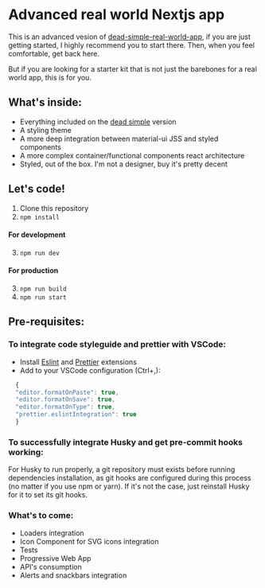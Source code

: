 # Advanced real world Nextjs app

This is an advanced vesion of [dead-simple-real-world-app][1], if you are just
getting started, I highly recommend you to start there. Then, when you feel
comfortable, get back here.

But if you are looking for a starter kit that is not just the barebones for a
real world app, this is for you.

## What's inside:

- Everything included on the [dead simple][1] version
- A styling theme
- A more deep integration between material-ui JSS and styled components
- A more complex container/functional components react architecture
- Styled, out of the box. I'm not a designer, buy it's pretty decent

## Let's code!

1. Clone this repository
2. `npm install`

#### For development

3. `npm run dev`

#### For production

3. `npm run build`
4. `npm run start`

## Pre-requisites:

### To integrate code styleguide and prettier with VSCode:

- Install [Eslint][2] and [Prettier][3] extensions
- Add to your VSCode configuration (Ctrl+,):

```javascript
  {
  "editor.formatOnPaste": true,
  "editor.formatOnSave": true,
  "editor.formatOnType": true,
  "prettier.eslintIntegration": true
  }
```

### To successfully integrate Husky and get pre-commit hooks working:

For Husky to run properly, a git repository must exists before running
dependencies installation, as git hooks are configured during this process
(no matter if you use npm or yarn). If it's not the case, just reinstall
Husky for it to set its git hooks.

### What's to come:

- Loaders integration
- Icon Component for SVG icons integration
- Tests
- Progressive Web App
- API's consumption
- Alerts and snackbars integration

[1]: https://github.com/AmetAlvirde/dead-simple-real-world-nextjs-app
[2]: https://marketplace.visualstudio.com/items?itemName=dbaeumer.vscode-eslint
[3]: https://marketplace.visualstudio.com/items?itemName=esbenp.prettier-vscode

